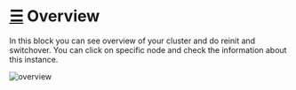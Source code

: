 # [☰](https://github.com/veegres/ivory/blob/master/README.md) Overview

In this block you can see overview of your cluster and do reinit and switchover.
You can click on specific node and check the information about this instance.

![overview](https://github.com/veegres/ivory/blob/master/doc/images/overview.png)
